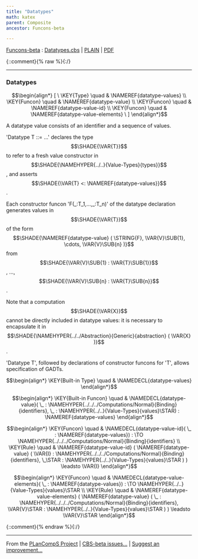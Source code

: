 ```yaml
---
title: "Datatypes"
math: katex
parent: Composite
ancestor: Funcons-beta

---
```

[Funcons-beta] : [Datatypes.cbs] \| [PLAIN] \| [PDF]

{::comment}{% raw %}{:/}


----

### Datatypes
               


$$\begin{align*}
  [ \
  \KEY{Type} \quad & \NAMEREF{datatype-values} \\
  \KEY{Funcon} \quad & \NAMEREF{datatype-value} \\
  \KEY{Funcon} \quad & \NAMEREF{datatype-value-id} \\
  \KEY{Funcon} \quad & \NAMEREF{datatype-value-elements}
  \ ]
\end{align*}$$


  A datatype value consists of an identifier and a sequence of values.

  'Datatype T ::= ...' declares the type $$\SHADE{\VAR{T}}$$ to refer to a fresh value
  constructor in $$\SHADE{\NAMEHYPER{../..}{Value-Types}{types}}$$, and asserts $$\SHADE{\VAR{T} <: \NAMEREF{datatype-values}}$$. 
  
  Each constructor funcon 'F(\_:T_1,...,\_:T_n)' of the datatype declaration
  generates values in $$\SHADE{\VAR{T}}$$ of the form $$\SHADE{\NAMEREF{datatype-value}
           (  \STRING{F}, 
                  \VAR{V}\SUB{1}, 
                  \cdots, 
                  \VAR{V}\SUB{n} )}$$ from
  $$\SHADE{\VAR{V}\SUB{1} : \VAR{T}\SUB{1}}$$, ..., $$\SHADE{\VAR{V}\SUB{n} : \VAR{T}\SUB{n}}$$.
  
  Note that a computation $$\SHADE{\VAR{X}}$$ cannot be directly included in datatype values:
  it is necessary to encapsulate it in $$\SHADE{\NAMEHYPER{../../Abstraction}{Generic}{abstraction}
           (  \VAR{X} )}$$.
  
  'Datatype T', followed by declarations of constructor funcons for 'T',
  allows specification of GADTs.


$$\begin{align*}
  \KEY{Built-in Type} \quad 
  & \NAMEDECL{datatype-values}  
\end{align*}$$

$$\begin{align*}
  \KEY{Built-in Funcon} \quad
  & \NAMEDECL{datatype-value}(
                       \_ : \NAMEHYPER{../../../Computations/Normal}{Binding}{identifiers}, \_ : \NAMEHYPER{../..}{Value-Types}{values}\STAR) 
    : \NAMEREF{datatype-values} 
\end{align*}$$

$$\begin{align*}
  \KEY{Funcon} \quad
  & \NAMEDECL{datatype-value-id}(
                       \_ : \NAMEREF{datatype-values}) 
    :  \TO \NAMEHYPER{../../../Computations/Normal}{Binding}{identifiers} 
\\
  \KEY{Rule} \quad
    & \NAMEREF{datatype-value-id}
        (  \NAMEREF{datatype-value}
                (  \VAR{I} : \NAMEHYPER{../../../Computations/Normal}{Binding}{identifiers}, 
                       \_\STAR : \NAMEHYPER{../..}{Value-Types}{values}\STAR ) ) \leadsto 
        \VAR{I}
\end{align*}$$

$$\begin{align*}
  \KEY{Funcon} \quad
  & \NAMEDECL{datatype-value-elements}(
                       \_ : \NAMEREF{datatype-values}) 
    :  \TO \NAMEHYPER{../..}{Value-Types}{values}\STAR 
\\
  \KEY{Rule} \quad
    & \NAMEREF{datatype-value-elements}
        (  \NAMEREF{datatype-value}
                (  \_ : \NAMEHYPER{../../../Computations/Normal}{Binding}{identifiers}, 
                       \VAR{V}\STAR : \NAMEHYPER{../..}{Value-Types}{values}\STAR ) ) \leadsto 
        \VAR{V}\STAR
\end{align*}$$



[Funcons-beta]: /CBS-beta/math/Funcons-beta
  "FUNCONS-BETA"
[Unstable-Funcons-beta]: /CBS-beta/math/Unstable-Funcons-beta
  "UNSTABLE-FUNCONS-BETA"
[Languages-beta]: /CBS-beta/math/Languages-beta
  "LANGUAGES-BETA"
[Unstable-Languages-beta]: /CBS-beta/math/Unstable-Languages-beta
  "UNSTABLE-LANGUAGES-BETA"
[CBS-beta]: /CBS-beta
  "CBS-BETA"
[Datatypes.cbs]: https://github.com/plancomps/CBS-beta/blob/math/Funcons-beta/Values/Composite/Datatypes/Datatypes.cbs
  "CBS SOURCE FILE ON GITHUB"
[PLAIN]: /CBS-beta/docs/Funcons-beta/Values/Composite/Datatypes
  "CBS SOURCE WEB PAGE"
 [PRETTY]: /CBS-beta/math/Funcons-beta/Values/Composite/Datatypes
  "CBS-KATEX WEB PAGE"
[PDF]: https://github.com/plancomps/CBS-beta/blob/math/Funcons-beta/Values/Composite/Datatypes/Datatypes.pdf
  "CBS-LATEX PDF FILE"
[PLanCompS Project]: https://plancomps.github.io
  "PROGRAMMING LANGUAGE COMPONENTS AND SPECIFICATIONS PROJECT HOME PAGE"
{::comment}{% endraw %}{:/}


____

From the [PLanCompS Project] | [CBS-beta issues...] | [Suggest an improvement...]

[CBS-beta issues...]: https://github.com/plancomps/CBS-beta/issues
  "CBS-BETA ISSUE REPORTS ON GITHUB"
[Suggest an improvement...]: mailto:plancomps@gmail.com?Subject=CBS-beta%20-%20comment&Body=Re%3A%20CBS-beta%20specification%20at%20Values/Composite/Datatypes/Datatypes.cbs%0A%0AComment/Query/Issue/Suggestion%3A%0A%0A%0ASignature%3A%0A
  "GENERATE AN EMAIL TEMPLATE"
